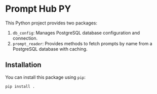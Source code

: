 # Prompt Hub PY

This Python project provides two packages:

1. `db_config`: Manages PostgreSQL database configuration and connection.
2. `prompt_reader`: Provides methods to fetch prompts by name from a PostgreSQL database with caching.

## Installation

You can install this package using `pip`:

```bash
pip install .
